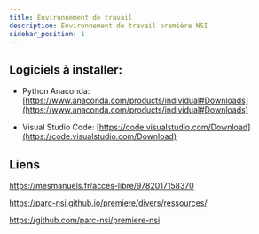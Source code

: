 ```yaml
---
title: Environnement de travail
description: Environnement de travail première NSI
sidebar_position: 1
---
```


## Logiciels à installer:

- Python Anaconda: [https://www.anaconda.com/products/individual#Downloads](https://www.anaconda.com/products/individual#Downloads)

- Visual Studio Code: [https://code.visualstudio.com/Download](https://code.visualstudio.com/Download)

## Liens

https://mesmanuels.fr/acces-libre/9782017158370

https://parc-nsi.github.io/premiere/divers/ressources/

https://github.com/parc-nsi/premiere-nsi
